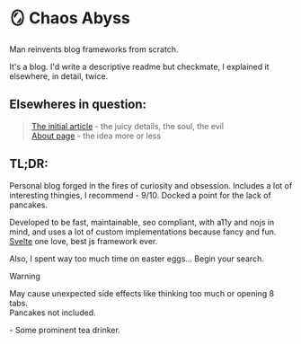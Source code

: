 # 🪞 Chaos Abyss

Man reinvents blog frameworks from scratch.

It's a blog. I'd write a descriptive readme but checkmate, I explained it elsewhere, in detail, twice.

## Elsewheres in question: <br>
> [The initial article](https://www.chaos-abyss.com/articles/projects/chaos-abyss) - the juicy details, the soul, the evil <br>
> [About page](https://www.chaos-abyss.com/about) - the idea more or less

## TL;DR:
Personal blog forged in the fires of curiosity and obsession. Includes a lot of interesting thingies, I recommend - 9/10. Docked a point for the lack of pancakes.

Developed to be fast, maintainable, seo compliant, with a11y and nojs in mind, and uses a lot of custom implementations because fancy and fun. [Svelte](https://github.com/sveltejs/svelte) one love, best js framework ever.

Also, I spent way too much time on easter eggs... Begin your search.

> [!Warning]
> May cause unexpected side effects like thinking too much or opening 8 tabs.<br>
> Pancakes not included.

\- Some prominent tea drinker.